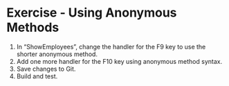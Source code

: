 ﻿# Exercise - Using Anonymous Methods

1.  In “ShowEmployees”, change the handler for the F9 key to use the shorter anonymous method.
2.  Add one more handler for the F10 key using anonymous method syntax.
2.	Save changes to Git.
4.  Build and test.
